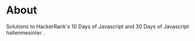 # About
Solutions to HackerRank's 10 Days of Javascript and 30 Days of Javascript hallenmesinler. .

